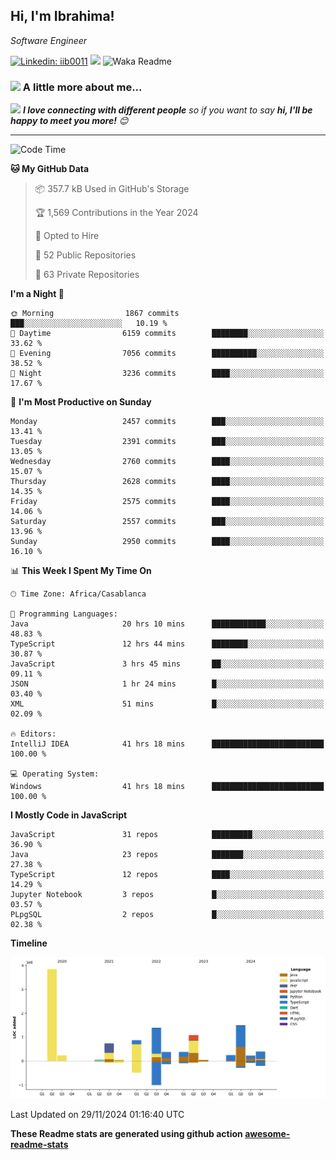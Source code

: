 <h2>Hi, I'm Ibrahima! </h2>
<p><em>Software Engineer 
</em></p>


[![Linkedin: iib0011](https://img.shields.io/badge/-iib0011-blue?style=flat-square&logo=Linkedin&logoColor=white&link=https://www.linkedin.com/in/iib0011/)](https://www.linkedin.com/in/iib0011/)
![](https://visitor-badge.glitch.me/badge?page_id=iib0011)
![Waka Readme](https://github.com/iib0011/iib0011/workflows/Waka%20Readme/badge.svg)


### <img src="https://media.giphy.com/media/VgCDAzcKvsR6OM0uWg/giphy.gif" width="50"> A little more about me...  


<img src="https://media.giphy.com/media/LnQjpWaON8nhr21vNW/giphy.gif" width="60"> <em><b>I love connecting with different people</b> so if you want to say <b>hi, I'll be happy to meet you more!</b> 😊</em>

---
<!--START_SECTION:waka-->
![Code Time](http://img.shields.io/badge/Code%20Time-4%2C062%20hrs%2029%20mins-blue)

**🐱 My GitHub Data** 

> 📦 357.7 kB Used in GitHub's Storage 
 > 
> 🏆 1,569 Contributions in the Year 2024
 > 
> 💼 Opted to Hire
 > 
> 📜 52 Public Repositories 
 > 
> 🔑 63 Private Repositories 
 > 
**I'm a Night 🦉** 

```text
🌞 Morning                1867 commits        ███░░░░░░░░░░░░░░░░░░░░░░   10.19 % 
🌆 Daytime                6159 commits        ████████░░░░░░░░░░░░░░░░░   33.62 % 
🌃 Evening                7056 commits        ██████████░░░░░░░░░░░░░░░   38.52 % 
🌙 Night                  3236 commits        ████░░░░░░░░░░░░░░░░░░░░░   17.67 % 
```
📅 **I'm Most Productive on Sunday** 

```text
Monday                   2457 commits        ███░░░░░░░░░░░░░░░░░░░░░░   13.41 % 
Tuesday                  2391 commits        ███░░░░░░░░░░░░░░░░░░░░░░   13.05 % 
Wednesday                2760 commits        ████░░░░░░░░░░░░░░░░░░░░░   15.07 % 
Thursday                 2628 commits        ████░░░░░░░░░░░░░░░░░░░░░   14.35 % 
Friday                   2575 commits        ████░░░░░░░░░░░░░░░░░░░░░   14.06 % 
Saturday                 2557 commits        ███░░░░░░░░░░░░░░░░░░░░░░   13.96 % 
Sunday                   2950 commits        ████░░░░░░░░░░░░░░░░░░░░░   16.10 % 
```


📊 **This Week I Spent My Time On** 

```text
🕑︎ Time Zone: Africa/Casablanca

💬 Programming Languages: 
Java                     20 hrs 10 mins      ████████████░░░░░░░░░░░░░   48.83 % 
TypeScript               12 hrs 44 mins      ████████░░░░░░░░░░░░░░░░░   30.87 % 
JavaScript               3 hrs 45 mins       ██░░░░░░░░░░░░░░░░░░░░░░░   09.11 % 
JSON                     1 hr 24 mins        █░░░░░░░░░░░░░░░░░░░░░░░░   03.40 % 
XML                      51 mins             █░░░░░░░░░░░░░░░░░░░░░░░░   02.09 % 

🔥 Editors: 
IntelliJ IDEA            41 hrs 18 mins      █████████████████████████   100.00 % 

💻 Operating System: 
Windows                  41 hrs 18 mins      █████████████████████████   100.00 % 
```

**I Mostly Code in JavaScript** 

```text
JavaScript               31 repos            █████████░░░░░░░░░░░░░░░░   36.90 % 
Java                     23 repos            ███████░░░░░░░░░░░░░░░░░░   27.38 % 
TypeScript               12 repos            ████░░░░░░░░░░░░░░░░░░░░░   14.29 % 
Jupyter Notebook         3 repos             █░░░░░░░░░░░░░░░░░░░░░░░░   03.57 % 
PLpgSQL                  2 repos             █░░░░░░░░░░░░░░░░░░░░░░░░   02.38 % 
```



**Timeline**

![Lines of Code chart](https://raw.githubusercontent.com/iib0011/iib0011/master/assets/bar_graph.png)


 Last Updated on 29/11/2024 01:16:40 UTC
<!--END_SECTION:waka-->

**These Readme stats are generated using github action [awesome-readme-stats](https://github.com/iib0011/waka-readme-stats)**
